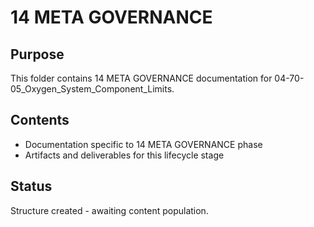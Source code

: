 # 14 META GOVERNANCE

## Purpose
This folder contains 14 META GOVERNANCE documentation for 04-70-05_Oxygen_System_Component_Limits.

## Contents
- Documentation specific to 14 META GOVERNANCE phase
- Artifacts and deliverables for this lifecycle stage

## Status
Structure created - awaiting content population.
